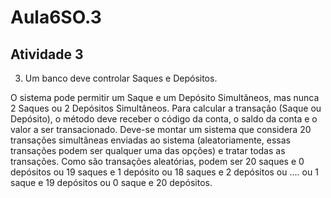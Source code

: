 # Aula6SO.3
## Atividade 3

3. Um banco deve controlar Saques e Depósitos.
   
O sistema pode permitir um Saque e um Depósito Simultâneos, mas nunca 2 Saques ou 2 Depósitos Simultâneos. Para calcular a transação (Saque ou Depósito), o método deve receber o código da conta, o saldo da conta e o valor a ser transacionado. Deve-se montar um sistema que considera 20 transações simultâneas enviadas ao sistema (aleatoriamente, essas transações podem ser qualquer uma das opções) e tratar todas as transações. Como são transações aleatórias, podem ser 20 saques e 0 depósitos ou 19 saques e 1 depósito ou 18 saques e 2 depósitos ou .... ou 1 saque e 19 depósitos ou 0 saque e 20 depósitos.

